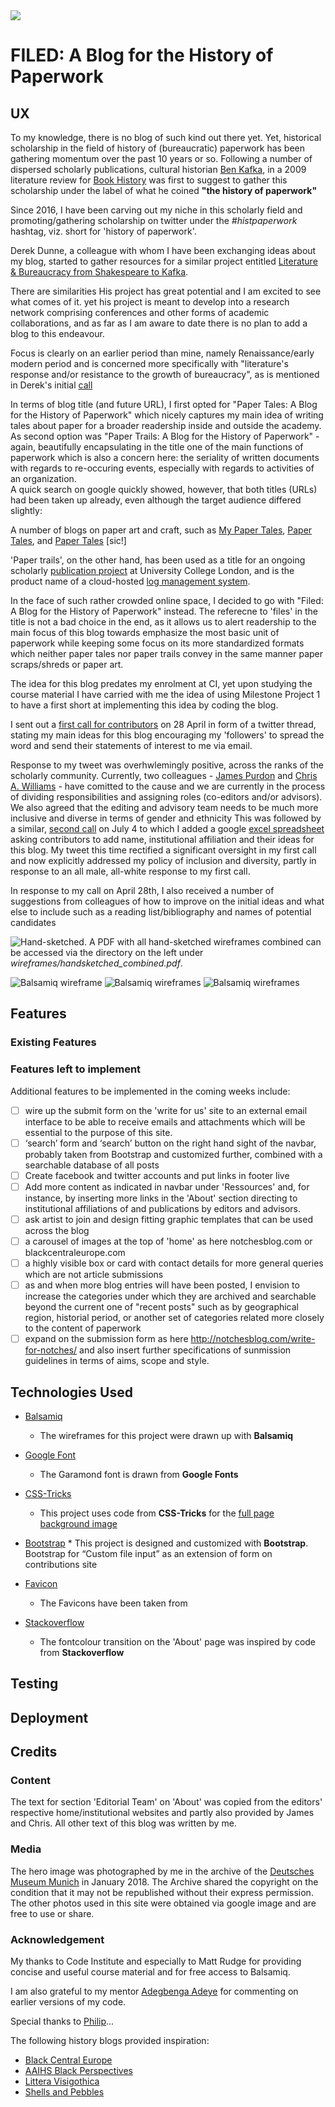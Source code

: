 <img src="https://codeinstitute.s3.amazonaws.com/fullstack/ci_logo_small.png" style="margin: 0;">


# FILED: A Blog for the History of Paperwork #


## UX ##

To my knowledge, there is no blog of such kind out there yet. Yet, historical scholarship in the field of history of (bureaucratic) 
paperwork has been gathering momentum over the past 10 years or so. Following a number of dispersed scholarly publications, cultural historian 
[Ben Kafka](https://steinhardt.nyu.edu/people/ben-kafka), in a 2009 literature review for [Book History](https://www.jstor.org/stable/40930549?seq=1) was first to suggest to gather 
this scholarship under the label of what he coined **"the history of paperwork"**

Since 2016, I have been carving out my niche in this scholarly field and promoting/gathering scholarship on twitter under the *#histpaperwork* hashtag,
viz. short for 'history of paperwork'. 


Derek Dunne, a colleague with whom I have been exchanging ideas about my blog, started to gather resources 
for a similar project entitled [Literature & Bureaucracy from Shakespeare to Kafka](https://twitter.com/DerekVindice/status/1259782834409164800).

There are similarities
His project has great potential and I am excited to see what comes of it. 
yet his project is meant to develop into a research network comprising conferences and other forms of academic collaborations, and as far as I am 
aware to date there is no plan to add a blog to this endeavour.

Focus is clearly on an earlier period than mine, namely Renaissance/early modern period and is concerned more specifically with 
"literature's response and/or resistance to the growth of bureaucracy", as is mentioned in Derek's initial [call](https://twitter.com/DerekVindice/status/1259782834409164800/photo/1)

In terms of blog title (and future URL), I first opted for "Paper Tales: A Blog for the History of Paperwork" which nicely captures my main idea of writing tales about paper for
a broader readership inside and outside the academy. As second option was "Paper Trails: A Blog for the History of Paperwork" - again, beautifully encapsulating in the title one 
of the main functions of paperwork which is also a concern here: the seriality of written documents with regards to re-occuring events, especially with regards to activities of 
an organization.   
A quick search on google quickly showed, however, that both titles (URLs) had been taken up already, even although the target audience differed slightly:

A number of blogs on paper art and craft, such as [My Paper Tales](http://mypapertales.blogspot.com/), [Paper Tales](https://www.papertales.co.za/), 
and [Paper Tales](http://www.papertales.com/) \[sic!\]

'Paper trails', on the other hand, has been used as a title for an ongoing scholarly 
[publication project](https://blogs.ucl.ac.uk/special-collections/2019/08/23/call-for-papers-for-paper-trails-a-new-open-access-publication-with-ucl-press/) at University College London,
and is the product name of a cloud-hosted [log management system](https://www.papertrail.com/).

In the face of such rather crowded online space, I decided to go with "Filed: A Blog for the History of Paperwork" instead. 
The referecne to 'files' in the title is not a bad choice in the end, as it allows us to alert readership to the main focus of this blog 
towards emphasize the most basic unit of paperwork while 
keeping some focus on its more standardized formats which neither paper tales nor paper trails convey in the same manner paper scraps/shreds or paper art. 



The idea for this blog predates my enrolment at CI, yet upon studying the course material I have carried with me the idea of using Milestone Project 1 to have a first short
at implementing this idea by coding the blog. 

I sent out a [first call for contributors](https://twitter.com/jochenfm/status/1255194721208741890) on 28 April in form of a twitter thread, stating my main ideas 
for this blog encouraging my 'followers' to spread the word and send their statements of interest to me via email. 


Response to my tweet was overhwlemingly positive, across the ranks of the scholarly community. Currently, two 
colleagues - [James Purdon](https://www.st-andrews.ac.uk/english/people/jjp5) and [Chris A. Williams](http://www.open.ac.uk/people/caw322) - have 
comitted to the cause and we are currently in the process of dividing responsibilities and assigning roles (co-editors and/or advisors).
We also agreed that the editing and advisory team needs to be much more inclusive and diverse in terms of gender and ethnicity 
This was followed by a similar, [second call](https://twitter.com/jochenfm/status/1279396434635370496) on July 4 to which I added a 
google [excel spreadsheet](https://docs.google.com/spreadsheets/d/1S7NhSFTwzLrkMulq3ERP6cURSmIDVFvC7GLSbo_qzNQ/edit#gid=0) asking 
contributors to add name, institutional affiliation and their ideas for this blog. My tweet this time rectified a significant oversight in my first call and now 
explicitly addressed my policy of inclusion and diversity, partly in response to an all male, all-white response to my first call. 



In response to my call on April 28th, I also received a number of 
suggestions from colleagues of how to improve on the initial ideas and what else to include such as a reading list/bibliography 
and names of potential candidates



![Hand-sketched](wireframes/home_handdrawn.jpeg). A PDF with all hand-sketched wireframes combined can be accessed via the directory on the left under *wireframes/handsketched_combined.pdf*. 

![Balsamiq wireframe](wireframes/home.png) 
![Balsamiq wireframes](wireframes/about.png)
![Balsamiq wireframes](wireframes/writeus.png)

## Features ##

### Existing Features ###

### Features left to implement ###

Additional features to be implemented in the coming weeks include:

- [ ] wire up the submit form on the 'write for us' site to an external email interface to be able to receive emails and attachments which will be essential to the purpose of this site.
- [ ]  ‘search’ form and ‘search’ button on the right hand sight of the navbar, probably taken from Bootstrap and customized further, combined with a searchable database of all posts	
- [ ] Create facebook and twitter accounts and put links in footer live
- [ ] Add more content as indicated in navbar under 'Ressources' and, for instance, by inserting more links in the 'About' section directing to 
    institutional affiliations of and publications by editors and advisors.
- [ ] ask artist to join and design fitting graphic templates that can be used across the blog
- [ ] a carousel of images at the top of 'home' as here notchesblog.com or blackcentraleurope.com
- [ ] a highly visible box or card with contact details for more general queries which are not article submissions
- [ ] as and when more blog entries will have been posted, I envision to increase the categories under which they are archived and searchable beyond the current one of "recent posts"
such as by geographical region, historial period, or another set of categories related more closely to the content of paperwork 
- [ ] expand on the submission form as here http://notchesblog.com/write-for-notches/ and also insert further specifications of sunmission guidelines in terms of aims, scope and style. 

## Technologies Used ##

* [Balsamiq](https://balsamiq.com/)
    * The wireframes for this project were drawn up with **Balsamiq**

* [Google Font](https://fonts.google.com/)
    * The Garamond font is drawn from **Google Fonts**
* [CSS-Tricks](https://css-tricks.com/)
    * This project uses code from **CSS-Tricks** for the [full page background image](https://css-tricks.com/perfect-full-page-background-image/)
*    [Bootstrap](https://getbootstrap.com/)
    * This project is designed and customized with **Bootstrap**.
Bootstrap for “Custom file input” as an extension of form on contributions site

* [Favicon](https://favicon.io/)
    * The Favicons have been taken from 

* [Stackoverflow](https://stackoverflow.com/)
    * The fontcolour transition on the 'About' page was inspired by code from **Stackoverflow**    


## Testing ##

## Deployment ##

## Credits ##

### Content ###

The text for section 'Editorial Team' on 'About' was copied from the editors' respective home/institutional websites 
and partly also provided by James and Chris. All other text of this blog was written by me.

### Media ###

The hero image was photographed by me in the archive of 
the [Deutsches Museum Munich](http://www.deutsches-museum.de/archiv/) in January 2018.
The Archive shared the copyright on the condition that it may not be republished without their express permission.
The other photos used in this site were obtained via google image and are free to use or share.

### Acknowledgement ###

My thanks to Code Institute and especially to Matt Rudge for providing concise and useful course material and for free access to Balsamiq. 

I am also grateful to my mentor [Adegbenga Adeye](https://github.com/deye9) for commenting on earlier versions of my code.

Special thanks to [Philip](https://github.com/smackem)...

The following history blogs provided inspiration:
* [Black Central Europe](https://blackcentraleurope.com/)
* [AAIHS Black Perspectives](https://www.aaihs.org/black-perspectives/)
* [Littera Visigothica](http://www.litteravisigothica.com/)
* [Shells and Pebbles](www.shellsandpebbles.com) 